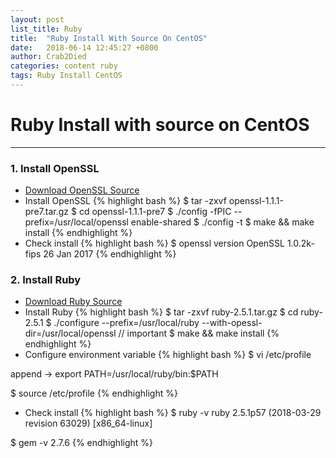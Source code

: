 ```yaml
---
layout: post
list_title: Ruby
title:  "Ruby Install With Source On CentOS"
date:   2018-06-14 12:45:27 +0800
author: Crab2Died
categories: content ruby
tags: Ruby Install CentOS
---
```


# Ruby Install with source on CentOS

---
### 1. Install OpenSSL
 - [Download OpenSSL Source](https://www.openssl.org/source/)
 - Install OpenSSL
 {% highlight bash %}
 $ tar -zxvf openssl-1.1.1-pre7.tar.gz
 $ cd openssl-1.1.1-pre7
 $ ./config -fPIC --prefix=/usr/local/openssl enable-shared
 $ ./config -t
 $ make && make install
 {% endhighlight %}
 - Check install
 {% highlight bash %}
 $ openssl version
 OpenSSL 1.0.2k-fips  26 Jan 2017
 {% endhighlight %}
### 2. Install Ruby
 - [Download Ruby Source](http://www.ruby-lang.org/en/downloads/)
 - Install Ruby
 {% highlight bash %}
 $ tar -zxvf ruby-2.5.1.tar.gz
 $ cd ruby-2.5.1
 $ ./configure --prefix=/usr/local/ruby --with-opessl-dir=/usr/local/openssl     // important
 $ make && make install
 {% endhighlight %}
 - Configure environment variable
 {% highlight bash %}
 $ vi /etc/profile
 
 append -> export PATH=/usr/local/ruby/bin:$PATH
 
 $ source /etc/profile
 {% endhighlight %}
 - Check install
 {% highlight bash %}
 $ ruby -v
 ruby 2.5.1p57 (2018-03-29 revision 63029) [x86_64-linux]
 
 $ gem -v
 2.7.6
 {% endhighlight %}
 
